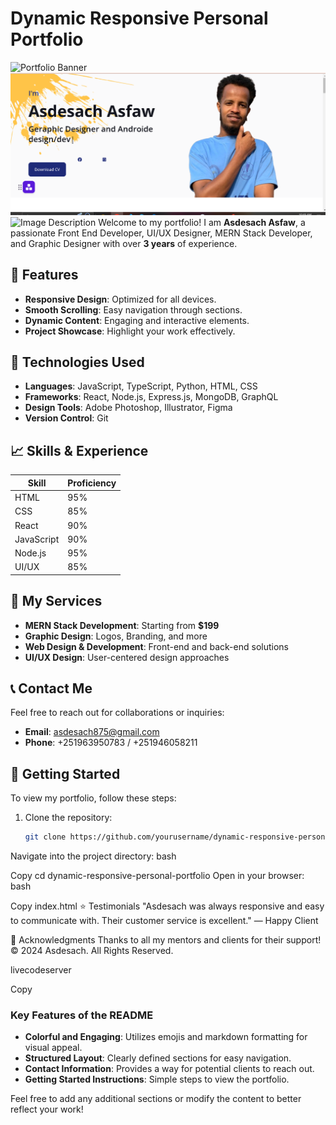 # Dynamic Responsive Personal Portfolio

![Portfolio Banner](readmeimage\image1.png) <!-- Replace with your image link -->
<img src="\Dynamic-responsive-personal-portifolio\readmeimage\image1.png" alt="Image Description">
<img src="\footcap-master\readme-images\readneimage.png" alt="Image Description">
Welcome to my portfolio! I am **Asdesach Asfaw**, a passionate Front End Developer, UI/UX Designer, MERN Stack Developer, and Graphic Designer with over **3 years** of experience.

## 🚀 Features

- **Responsive Design**: Optimized for all devices.
- **Smooth Scrolling**: Easy navigation through sections.
- **Dynamic Content**: Engaging and interactive elements.
- **Project Showcase**: Highlight your work effectively.

## 🎨 Technologies Used

- **Languages**: JavaScript, TypeScript, Python, HTML, CSS
- **Frameworks**: React, Node.js, Express.js, MongoDB, GraphQL
- **Design Tools**: Adobe Photoshop, Illustrator, Figma
- **Version Control**: Git

## 📈 Skills & Experience

| Skill          | Proficiency |
|----------------|-------------|
| HTML           | 95%         |
| CSS            | 85%         |
| React          | 90%         |
| JavaScript     | 90%         |
| Node.js        | 95%         |
| UI/UX          | 85%         |

## 📂 My Services

- **MERN Stack Development**: Starting from **$199**
- **Graphic Design**: Logos, Branding, and more
- **Web Design & Development**: Front-end and back-end solutions
- **UI/UX Design**: User-centered design approaches

## 📞 Contact Me

Feel free to reach out for collaborations or inquiries:

- **Email**: [asdesach875@gmail.com](mailto:asdesach875@gmail.com)
- **Phone**: +251963950783 / +251946058211

## 📜 Getting Started

To view my portfolio, follow these steps:

1. Clone the repository:
   ```bash
   git clone https://github.com/yourusername/dynamic-responsive-personal-portfolio.git
Navigate into the project directory:
bash

Copy
cd dynamic-responsive-personal-portfolio
Open in your browser:
bash

Copy
index.html
⭐ Testimonials
"Asdesach was always responsive and easy to communicate with. Their customer service is excellent."
— Happy Client

🙌 Acknowledgments
Thanks to all my mentors and clients for their support!
© 2024 Asdesach. All Rights Reserved.

livecodeserver

Copy

### Key Features of the README
- **Colorful and Engaging**: Utilizes emojis and markdown formatting for visual appeal.
- **Structured Layout**: Clearly defined sections for easy navigation.
- **Contact Information**: Provides a way for potential clients to reach out.
- **Getting Started Instructions**: Simple steps to view the portfolio.

Feel free to add any additional sections or modify the content to better reflect your work!
